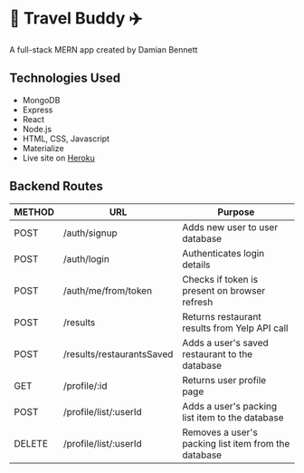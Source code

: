 # :ship: Travel Buddy :airplane:

A full-stack MERN app created by Damian Bennett

## Technologies Used
* MongoDB
* Express
* React
* Node.js
* HTML, CSS, Javascript
* Materialize
* Live site on [Heroku](https://damianstravelbuddy.herokuapp.com/)


## Backend Routes
METHOD | URL | Purpose
--- | --- | ---
POST | /auth/signup | Adds new user to user database
POST | /auth/login | Authenticates login details
POST | /auth/me/from/token | Checks if token is present on browser refresh
POST | /results | Returns restaurant results from Yelp API call
POST | /results/restaurantsSaved | Adds a user's saved restaurant to the database
GET | /profile/:id | Returns user profile page
POST | /profile/list/:userId | Adds a user's packing list item to the database
DELETE | /profile/list/:userId | Removes a user's packing list item from the database
